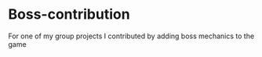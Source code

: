 # Boss-contribution
For one of my group projects I contributed by adding boss mechanics to the game
